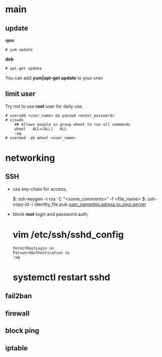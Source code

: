 <!--
File          : security_policy.md

Created       : Mon 09 Nov 2015 23:45:05
Last Modified : Sun 07 Feb 2016 03:19:07
Maintainer    : sharlatan
-->
# main #

## update ##

__rpm__
    
    # yum update

__deb__

    # apt-get update

You can add __yum|apt-get update__ to your cron

## limit user ##
Try not to use __root__ user for daily use.

    
    # useradd <user_name> && passwd <enter_password>
    # visudo
        ## Allows people in group wheel to run all commands
        wheel   ALL=(ALL)   ALL
        :wq
    # usermod -aG wheel <user_name>

# networking #

## SSH ##

*   use key-chain for access;
    
    $: ssh-keygen -t rsa -C "<some_comments>" -f <file_name>
    $: ssh-copy-id -i identity_file.pub user_name@ip.adress.to_your.server

*   block __root__ login and password auth;
    
    # vim /etc/ssh/sshd_config
        PermitRootLogin no
        PasswordAuthentication no
        :wq
    # systemctl restart sshd
    
## fail2ban ##
## firewall ##

## block ping ##

## iptable ##

